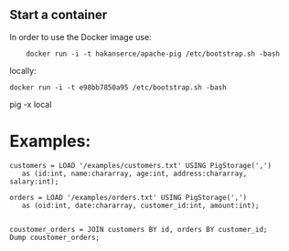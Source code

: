 
## Start a container

In order to use the Docker image use:

```
	docker run -i -t hakanserce/apache-pig /etc/bootstrap.sh -bash
```

locally:


	docker run -i -t e98bb7850a95 /etc/bootstrap.sh -bash



pig -x local

# Examples:

```
customers = LOAD '/examples/customers.txt' USING PigStorage(',')
   as (id:int, name:chararray, age:int, address:chararray, salary:int);
  
orders = LOAD '/examples/orders.txt' USING PigStorage(',')
   as (oid:int, date:chararray, customer_id:int, amount:int);


coustomer_orders = JOIN customers BY id, orders BY customer_id;
Dump coustomer_orders;

```